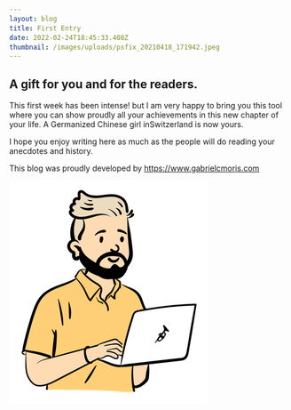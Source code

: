 ```yaml
---
layout: blog
title: First Entry
date: 2022-02-24T18:45:33.408Z
thumbnail: /images/uploads/psfix_20210418_171942.jpeg
---
```

## A gift for you and for the readers.

This first week has been intense! but I am very happy to bring you this tool where you can show proudly all your achievements in this new chapter of your life. A Germanized Chinese girl inSwitzerland is now yours.

I hope you enjoy writing here as much as the people will do reading your anecdotes and history.

This blog was proudly developed by <https://www.gabrielcmoris.com>

![](/images/uploads/open-peeps-bust.png)